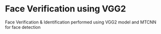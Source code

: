 # Face Verification using VGG2
Face Verification &amp; Identification performed using VGG2 model and MTCNN for face detection 
